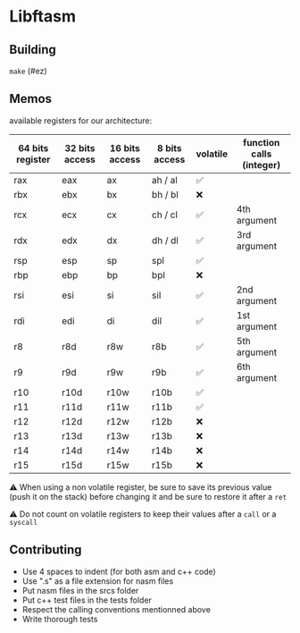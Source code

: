 # Libftasm

## Building
`make` (#ez)

## Memos

available registers for our architecture:

64 bits register | 32 bits access | 16 bits access | 8 bits access | volatile           | function calls (integer)
---------------- | -------------- | -------------- | ------------- | ------------------ | -------------- 
rax              | eax            | ax             | ah / al       | :white_check_mark: | 
rbx              | ebx            | bx             | bh / bl       | :x:                | 
rcx              | ecx            | cx             | ch / cl       | :white_check_mark: | 4th argument
rdx              | edx            | dx             | dh / dl       | :white_check_mark: | 3rd argument
rsp              | esp            | sp             | spl           | :white_check_mark: | 
rbp              | ebp            | bp             | bpl           | :x:                | 
rsi              | esi            | si             | sil           | :white_check_mark: | 2nd argument
rdi              | edi            | di             | dil           | :white_check_mark: | 1st argument
r8               | r8d            | r8w            | r8b           | :white_check_mark: | 5th argument
r9               | r9d            | r9w            | r9b           | :white_check_mark: | 6th argument
r10              | r10d           | r10w           | r10b          | :white_check_mark: | 
r11              | r11d           | r11w           | r11b          | :white_check_mark: | 
r12              | r12d           | r12w           | r12b          | :x:                | 
r13              | r13d           | r13w           | r13b          | :x:                | 
r14              | r14d           | r14w           | r14b          | :x:                | 
r15              | r15d           | r15w           | r15b          | :x:                | 

:warning: When using a non volatile register, be sure to save its previous value (push it on the stack) before changing it and be sure to restore it after a `ret`

:warning: Do not count on volatile registers to keep their values after a `call` or a `syscall`

## Contributing
- Use 4 spaces to indent (for both asm and c++ code)
- Use ".s" as a file extension for nasm files
- Put nasm files in the srcs folder
- Put c++ test files in the tests folder
- Respect the calling conventions mentionned above
- Write thorough tests

